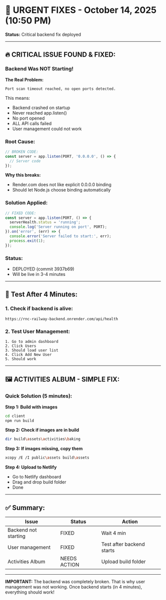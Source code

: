 # 🚨 URGENT FIXES - October 14, 2025 (10:50 PM)

**Status:** Critical backend fix deployed

---

## 🔥 **CRITICAL ISSUE FOUND & FIXED:**

### **Backend Was NOT Starting!**

**The Real Problem:**
```
Port scan timeout reached, no open ports detected.
```

This means:
- Backend crashed on startup
- Never reached app.listen()
- No port opened
- ALL API calls failed
- User management could not work

### **Root Cause:**
```javascript
// BROKEN CODE:
const server = app.listen(PORT, '0.0.0.0', () => {
  // Server code
});
```

**Why this breaks:**
- Render.com does not like explicit 0.0.0.0 binding
- Should let Node.js choose binding automatically

### **Solution Applied:**
```javascript
// FIXED CODE:
const server = app.listen(PORT, () => {
  serverHealth.status = 'running';
  console.log('Server running on port', PORT);
}).on('error', (err) => {
  console.error('Server failed to start:', err);
  process.exit(1);
});
```

### **Status:**
- DEPLOYED (commit 3937b69)
- Will be live in 3-4 minutes

---

## 🧪 **Test After 4 Minutes:**

### **1. Check if backend is alive:**
```
https://rnc-railway-backend.onrender.com/api/health
```

### **2. Test User Management:**
```
1. Go to admin dashboard
2. Click Users
3. Should load user list
4. Click Add New User
5. Should work
```

---

## 🖼️ **ACTIVITIES ALBUM - SIMPLE FIX:**

### **Quick Solution (5 minutes):**

**Step 1: Build with images**
```bash
cd client
npm run build
```

**Step 2: Check if images are in build**
```bash
dir build\assets\activities\baking
```

**Step 3: If images missing, copy them**
```bash
xcopy /E /I public\assets build\assets
```

**Step 4: Upload to Netlify**
- Go to Netlify dashboard
- Drag and drop build folder
- Done

---

## ✅ **Summary:**

| Issue | Status | Action |
|-------|--------|--------|
| Backend not starting | FIXED | Wait 4 min |
| User management | FIXED | Test after backend starts |
| Activities Album | NEEDS ACTION | Upload build folder |

---

**IMPORTANT:** The backend was completely broken. That is why user management was not working. Once backend starts (in 4 minutes), everything should work!
